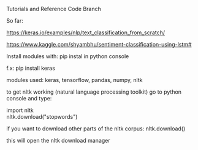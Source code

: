 Tutorials and Reference Code Branch

So far: 

https://keras.io/examples/nlp/text_classification_from_scratch/

https://www.kaggle.com/shyambhu/sentiment-classification-using-lstm#

Install modules with: 
pip instal <module name> in python console
 
f.x:  pip install keras

modules used:
keras, tensorflow, pandas, numpy, nltk

to get nltk working (natural language processing toolkit) go to python console and type:

 import nltk  
 nltk.download("stopwords") 
 
if you want to download other parts of the nltk corpus: 
 nltk.download()
 
this will open the nltk download manager
